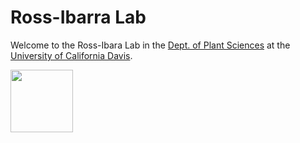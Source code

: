 # Ross-Ibarra Lab

Welcome to the Ross-Ibara Lab in the [Dept. of Plant Sciences](http://www.plantsciences.ucdavis.edu/plantsciences/) at the [University of California Davis](http://www.ucdavis.edu).


<img src="http://www.rilab.org/images/GC.png" style="width: 100px;"></a>
<a href="http://www.genomecenter.ucdavis.edu">


